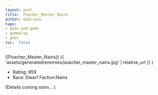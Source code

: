 ```yaml
---
layout: post
title:  Poacher_Master_Nains
author: Goblinou
tags:
- gobs-and-gods
- gameplay
- gobs
toc:  false
---
```


![Poacher_Master_Nains]( {{ 'assets/generated/enemies/poacher_master_nains.jpg' | relative_url }} )
- Rating: 659
- Race: Dwarf  Faction:Nains

(Details coming soon... )